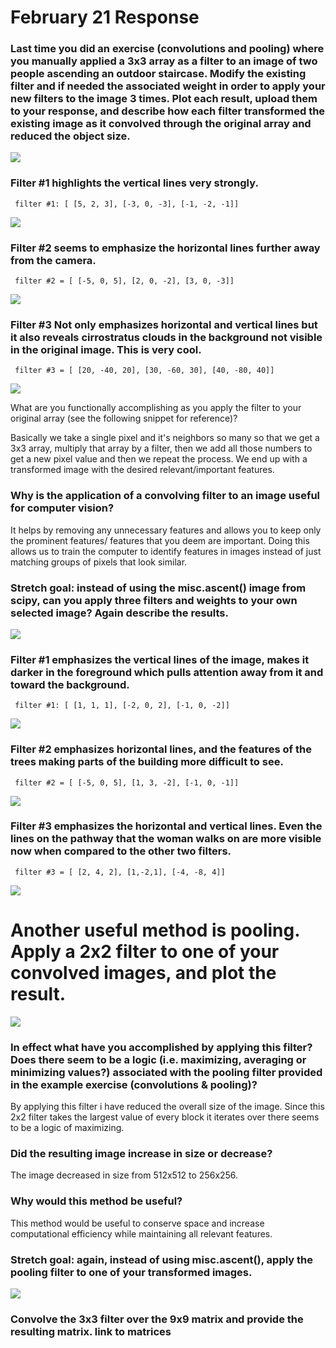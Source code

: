 # February 21 Response

### Last time you did an exercise (convolutions and pooling) where you manually applied a 3x3 array as a filter to an image of two people ascending an outdoor staircase. Modify the existing filter and if needed the associated weight in order to apply your new filters to the image 3 times. Plot each result, upload them to your response, and describe how each filter transformed the existing image as it convolved through the original array and reduced the object size.

![](ascent.png)



### Filter #1 highlights the vertical lines very strongly.

<code> filter #1: [ [5, 2, 3], [-3, 0, -3], [-1, -2, -1]] </code>


![](detailed.png)



### Filter #2 seems to emphasize the horizontal lines further away from the camera.

<code> filter #2 = [ [-5, 0, 5], [2, 0, -2], [3, 0, -3]] </code>

![](blend.png)

### Filter #3 Not only emphasizes horizontal and vertical lines but it also reveals cirrostratus clouds in the background not visible in the original image. This is very cool.

<code> filter #3 = [ [20, -40, 20], [30, -60, 30], [40, -80, 40]] </code>

![](clouds.png)




 What are you functionally accomplishing as you apply the filter to your original array (see the following snippet for reference)? 

Basically we take a single pixel and it's neighbors so many so that we get a 3x3 array, multiply that array by a filter, then we add all those numbers to get a new pixel value and then we repeat the process. We end up with a transformed image with the desired relevant/important features.


### Why is the application of a convolving filter to an image useful for computer vision? 

It helps by removing any unnecessary features and allows you to keep only the prominent features/ features that you deem are important. Doing this allows us to train the computer to identify features in images instead of just matching groups of pixels that look similar.



### Stretch goal: instead of using the misc.ascent() image from scipy, can you apply three filters and weights to your own selected image? Again describe the results.

![](city.jpg)



### Filter #1 emphasizes the vertical lines of the image, makes it darker in the foreground which pulls attention away from it and toward the background.

<code> filter #1: [ [1, 1, 1], [-2, 0, 2], [-1, 0, -2]] </code>


![](filter1.jpg)



### Filter #2 emphasizes horizontal lines, and the features of the trees making parts of the building more difficult to see.

<code> filter #2 = [ [-5, 0, 5], [1, 3, -2], [-1, 0, -1]] </code>

![](filter2.jpg)

### Filter #3 emphasizes the horizontal and vertical lines. Even the lines on the pathway that the woman walks on are more visible now when compared to the other two filters.

<code> filter #3 = [ [2, 4, 2], [1,-2,1], [-4, -8, 4]] </code>

![](filter3.jpg)



# Another useful method is pooling. Apply a 2x2 filter to one of your convolved images, and plot the result.

![](pool1.png)

### In effect what have you accomplished by applying this filter? Does there seem to be a logic (i.e. maximizing, averaging or minimizing values?) associated with the pooling filter provided in the example exercise (convolutions & pooling)? 
By applying this filter i have reduced the overall size of the image. Since this 2x2 filter takes the largest value of every block it iterates over there seems to be a logic of maximizing.



### Did the resulting image increase in size or decrease? 

The image decreased in size from 512x512 to 256x256.

### Why would this method be useful?
This method would be useful to conserve space and increase computational efficiency while maintaining all relevant features.


### Stretch goal: again, instead of using misc.ascent(), apply the pooling filter to one of your transformed images.

![](pool2.png)


### Convolve the 3x3 filter over the 9x9 matrix and provide the resulting matrix. link to matrices
